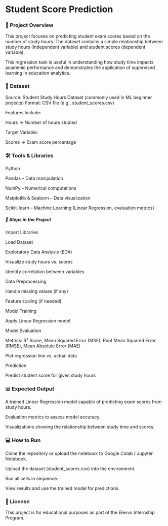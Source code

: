 # Student Score Prediction
### 📌 Project Overview

This project focuses on predicting student exam scores based on the number of study hours.
The dataset contains a simple relationship between study hours (independent variable) and student scores (dependent variable).

This regression task is useful in understanding how study time impacts academic performance and demonstrates the application of supervised learning in education analytics.

### 📂 Dataset

Source: Student Study Hours Dataset (commonly used in ML beginner projects)
Format: CSV file (e.g., student_scores.csv)

Features Include:

Hours → Number of hours studied

Target Variable:

Scores → Exam score percentage

### 🛠 Tools & Libraries

Python

Pandas – Data manipulation

NumPy – Numerical computations

Matplotlib & Seaborn – Data visualization

Scikit-learn – Machine Learning (Linear Regression, evaluation metrics)

##### 🚀 Steps in the Project

Import Libraries

Load Dataset

Exploratory Data Analysis (EDA)

Visualize study hours vs. scores

Identify correlation between variables

Data Preprocessing

Handle missing values (if any)

Feature scaling (if needed)

Model Training

Apply Linear Regression model

Model Evaluation

Metrics: R² Score, Mean Squared Error (MSE), Root Mean Squared Error (RMSE), Mean Absolute Error (MAE)

Plot regression line vs. actual data

Prediction

Predict student score for given study hours

### 📊 Expected Output

A trained Linear Regression model capable of predicting exam scores from study hours.

Evaluation metrics to assess model accuracy.

Visualizations showing the relationship between study time and scores.

### 💻 How to Run

Clone the repository or upload the notebook to Google Colab / Jupyter Notebook.

Upload the dataset (student_scores.csv) into the environment.

Run all cells in sequence.

View results and use the trained model for predictions.

### 📜 License

This project is for educational purposes as part of the Elevvo Internship Program.
